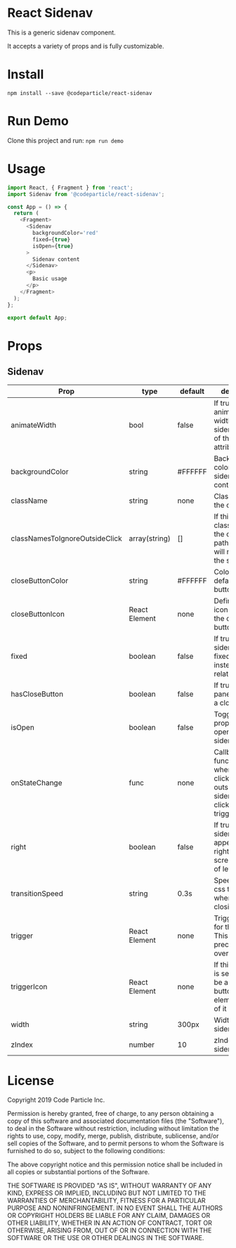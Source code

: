 <h1>React Sidenav</h1>

This is a generic sidenav component.

It accepts a variety of props and is fully customizable.

<h1>Install</h1>
<code>npm install --save @codeparticle/react-sidenav</code>

<h1>Run Demo</h1>
Clone this project and run:
<code>npm run demo</code>

<h1>Usage</h1>

```javascript
import React, { Fragment } from 'react';
import Sidenav from '@codeparticle/react-sidenav';

const App = () => {
  return (
    <Fragment>
      <Sidenav
        backgroundColor='red'
        fixed={true}
        isOpen={true}
      >
        Sidenav content
      </Sidenav>
      <p>
        Basic usage
      </p>
    </Fragment>
  );
};

export default App;
```

<h1>Props</h1>
<h2>Sidenav</h2>

Prop | type | default | description
---- | ---- | ------- | -----------
|animateWidth|bool|false|If true, animates the width of the sidenav instead of the left attribute|
|backgroundColor|string|#FFFFFF|Background color of the sidenav container|
|className|string|none|Class name for the container|
|classNamesToIgnoreOutsideClick|array(string)|[]|If this className is in the click event path, the click will not close the sidenav|
|closeButtonColor|string|#FFFFFF|Color of the default close button icon|
|closeButtonIcon|React Element|none|Defines the icon to use for the close button|
|fixed|boolean|false|If true, the sidenav will be fixed positioned instead of relative|
|hasCloseButton|boolean|false|If true, the side panel will have a close button|
|isOpen|boolean|false|Toggle this property to open/close sidenav|
|onStateChange|func|none|Callback function for when user clicks on the outside of the sidenav or clicks on the trigger|
|right|boolean|false|If true, the sidenav will appear on the right side of the screen instead of left
|transitionSpeed|string|0.3s|Speed for the css transition when closing/opening|
|trigger|React Element|none|Trigger element for the sidenav. This takes precedence over triggerIcon|
|triggerIcon|React Element|none|If this property is set, there will be a trigger button with this element inside of it|
|width|string|300px|Width of the sidenamv|
|zIndex|number|10|zIndex of the sidenav

<h1>License</h1>
Copyright 2019 Code Particle Inc.

Permission is hereby granted, free of charge, to any person obtaining a copy of this software and associated documentation files (the "Software"), to deal in the Software without restriction, including without limitation the rights to use, copy, modify, merge, publish, distribute, sublicense, and/or sell copies of the Software, and to permit persons to whom the Software is furnished to do so, subject to the following conditions:

The above copyright notice and this permission notice shall be included in all copies or substantial portions of the Software.

THE SOFTWARE IS PROVIDED "AS IS", WITHOUT WARRANTY OF ANY KIND, EXPRESS OR IMPLIED, INCLUDING BUT NOT LIMITED TO THE WARRANTIES OF MERCHANTABILITY, FITNESS FOR A PARTICULAR PURPOSE AND NONINFRINGEMENT. IN NO EVENT SHALL THE AUTHORS OR COPYRIGHT HOLDERS BE LIABLE FOR ANY CLAIM, DAMAGES OR OTHER LIABILITY, WHETHER IN AN ACTION OF CONTRACT, TORT OR OTHERWISE, ARISING FROM, OUT OF OR IN CONNECTION WITH THE SOFTWARE OR THE USE OR OTHER DEALINGS IN THE SOFTWARE.